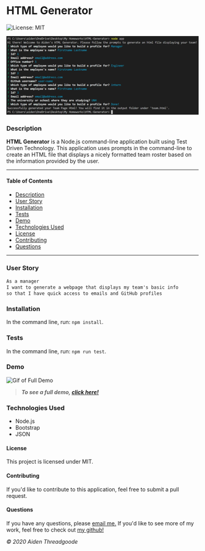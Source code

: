 
# HTML Generator 
![License: MIT](https://img.shields.io/badge/License-MIT-green.svg)

![Photo of command-line prompts](./assets/demo.png)
    
### Description

**HTML Generator** is a Node.js command-line application built using Test Driven Technology. This application uses prompts in the command-line to create an HTML file that displays a nicely formatted team roster based on the information provided by the user.

---

#### Table of Contents
- [Description](#description)
- [User Story](#user)
- [Installation](#installation)
- [Tests](#tests)
- [Demo](#demo)
- [Technologies Used](#technologies)
- [License](#license)
- [Contributing](#contributing)
- [Questions](#questions)

---

### User Story

```
As a manager
I want to generate a webpage that displays my team's basic info
so that I have quick access to emails and GitHub profiles
```

### Installation

In the command line, run: ``` npm install ```.

### Tests

In the command line, run: ``` npm run test ```.

### Demo

![Gif of Full Demo](./assets/demo.gif)

> ***To see a full demo, [click here!](https://www.youtube.com/watch?v=FLKtLFQwNlI&feature=youtu.be)***

### Technologies Used

- Node.js
- Bootstrap
- JSON

#### License
This project is licensed under MIT. 

#### Contributing
If you'd like to contribute to this application, feel free to submit a pull request.

#### Questions
    
If you have any questions, please [email me.](mailto:aiden.threadgoode@gmail.com)
If you'd like to see more of my work, feel free to check out [my github!](https://github.com/a-thread)

*© 2020 Aiden Threadgoode*
    